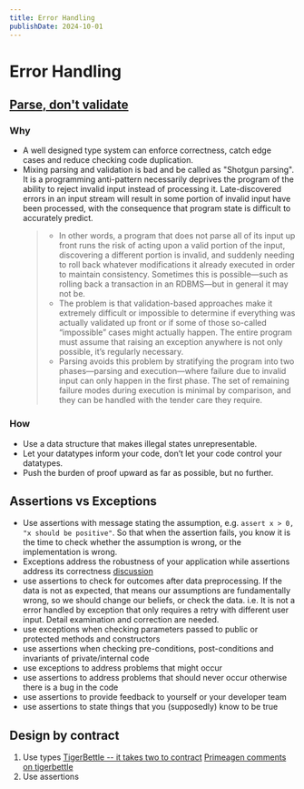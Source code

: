 ```yaml
---
title: Error Handling
publishDate: 2024-10-01
---
```


# Error Handling

## [Parse, don't validate](https://lexi-lambda.github.io/blog/2019/11/05/parse-don-t-validate/)

### Why

- A well designed type system can enforce correctness, catch edge cases and reduce checking code duplication.
- Mixing parsing and validation is bad and be called as "Shotgun parsing". It is a programming anti-pattern necessarily deprives the program of the ability to reject invalid input instead of processing it. Late-discovered errors in an input stream will result in some portion of invalid input have been processed, with the consequence that program state is difficult to accurately predict.
  > - In other words, a program that does not parse all of its input up front runs the risk of acting upon a valid portion of the input, discovering a different portion is invalid, and suddenly needing to roll back whatever modifications it already executed in order to maintain consistency. Sometimes this is possible—such as rolling back a transaction in an RDBMS—but in general it may not be.
  > - The problem is that validation-based approaches make it extremely difficult or impossible to determine if everything was actually validated up front or if some of those so-called “impossible” cases might actually happen. The entire program must assume that raising an exception anywhere is not only possible, it’s regularly necessary.
  > - Parsing avoids this problem by stratifying the program into two phases—parsing and execution—where failure due to invalid input can only happen in the first phase. The set of remaining failure modes during execution is minimal by comparison, and they can be handled with the tender care they require.

### How

- Use a data structure that makes illegal states unrepresentable.
- Let your datatypes inform your code, don’t let your code control your datatypes.
- Push the burden of proof upward as far as possible, but no further.

## Assertions vs Exceptions

- Use assertions with message stating the assumption, e.g. `assert x > 0, "x should be positive"`. So that when the assertion fails, you know it is the time to check whether the assumption is wrong, or the implementation is wrong.
- Exceptions address the robustness of your application while assertions address its correctness [discussion](https://stackoverflow.com/a/1957656)
- use assertions to check for outcomes after data preprocessing. If the data is not as expected, that means our assumptions are fundamentally wrong, so we should change our beliefs, or check the data. i.e. It is not a error handled by exception that only requires a retry with different user input. Detail examination and correction are needed.
- use exceptions when checking parameters passed to public or protected methods and constructors
- use assertions when checking pre-conditions, post-conditions and invariants of private/internal code
- use exceptions to address problems that might occur
- use assertions to address problems that should never occur otherwise there is a bug in the code
- use assertions to provide feedback to yourself or your developer team
- use assertions to state things that you (supposedly) know to be true

## Design by contract

1. Use types [TigerBettle -- it takes two to contract](https://tigerbeetle.com/blog/2023-12-27-it-takes-two-to-contract) [Primeagen comments on tigerbettle](https://youtu.be/sS6u5UU3t3c?t=1461)
2. Use assertions
